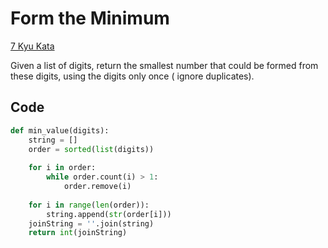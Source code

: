 # Form the Minimum

[7 Kyu Kata](https://www.codewars.com/kata/5ac6932b2f317b96980000ca)

Given a list of digits, return the smallest number that could be formed from these digits, using the digits only once ( ignore duplicates).

## Code

```python
def min_value(digits):
    string = []
    order = sorted(list(digits))
    
    for i in order:
        while order.count(i) > 1:
            order.remove(i)
    
    for i in range(len(order)):
        string.append(str(order[i]))
    joinString = ''.join(string)
    return int(joinString)
```
